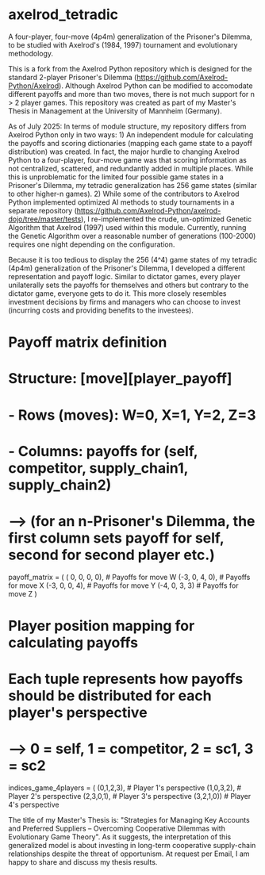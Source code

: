 # axelrod_tetradic
A four-player, four-move (4p4m) generalization of the Prisoner's Dilemma, to be studied with Axelrod's (1984, 1997) tournament and evolutionary methodology.

This is a fork from the Axelrod Python repository which is designed for the standard 2-player Prisoner's Dilemma (https://github.com/Axelrod-Python/Axelrod). Although Axelrod Python can be modified to accomodate different payoffs and more than two moves, there is not much support for n > 2 player games. This repository was created as part of my Master's Thesis in Management at the University of Mannheim (Germany). 

As of July 2025: In terms of module structure, my repository differs from Axelrod Python only in two ways: 1) An independent module for calculating the payoffs and scoring dictionaries (mapping each game state to a payoff distribution) was created. In fact, the major hurdle to changing Axelrod Python to a four-player, four-move game was that scoring information as not centralized, scattered, and redundantly added in multiple places. While this is unproblematic for the limited four possible game states in a Prisoner's Dilemma, my tetradic generalization has 256 game states (similar to other higher-n games). 2) While some of the contributors to Axelrod Python implemented optimized AI methods to study tournaments in a separate repository (https://github.com/Axelrod-Python/axelrod-dojo/tree/master/tests), I re-implemented the crude, un-optimized Genetic Algorithm that Axelrod (1997) used within this module. Currently, running the Genetic Algorithm over a reasonable number of generations (100-2000) requires one night depending on the configuration. 

Because it is too tedious to display the 256 (4^4) game states of my tetradic (4p4m) generalization of the Prisoner's Dilemma, I developed a different representation and payoff logic. Similar to dictator games, every player unilaterally sets the payoffs for themselves and others but contrary to the dictator game, everyone gets to do it. This more closely resembles investment decisions by firms and managers who can choose to invest (incurring costs and providing benefits to the investees). 

# Payoff matrix definition
# Structure: [move][player_payoff]
# - Rows (moves): W=0, X=1, Y=2, Z=3
# - Columns: payoffs for (self, competitor, supply_chain1, supply_chain2)
# --> (for an n-Prisoner's Dilemma, the first column sets payoff for self, second for second player etc.)
payoff_matrix = (   ( 0, 0, 0, 0),  # Payoffs for move W
                    (-3, 0, 4, 0),  # Payoffs for move X
                    (-3, 0, 0, 4),  # Payoffs for move Y
                    (-4, 0, 3, 3)   # Payoffs for move Z
)
# Player position mapping for calculating payoffs
# Each tuple represents how payoffs should be distributed for each player's perspective
# --> 0 = self, 1 = competitor, 2 = sc1, 3 = sc2
indices_game_4players = (   (0,1,2,3), # Player 1's perspective
                            (1,0,3,2), # Player 2's perspective
                            (2,3,0,1), # Player 3's perspective
                            (3,2,1,0)) # Player 4's perspective


The title of my Master's Thesis is: "Strategies for Managing Key Accounts and Preferred Suppliers – Overcoming Cooperative Dilemmas with Evolutionary Game Theory". As it suggests, the interpretation of this generalized model is about investing in long-term cooperative supply-chain relationships despite the threat of opportunism. At request per Email, I am happy to share and discuss my thesis results.
